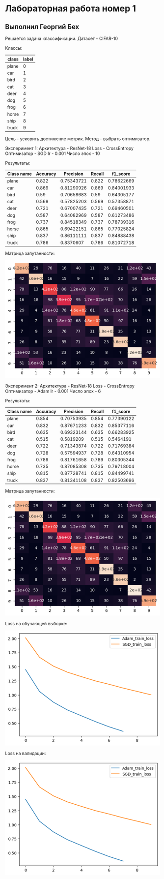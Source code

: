 # Лабораторная работа номер 1
## Выполнил Георгий Бех

Решается задача классификации. Датасет - CIFAR-10

Классы:

| class | label |
|-------|---|
| plane | 0 |
| car   | 1 |
| bird  | 2 |
| cat   | 3 |
| deer  | 4 |
| dog   | 5 |
| frog  | 6 |
| horse | 7 |
| ship  | 8 |
| truck | 9 |

Цель - ускорить достижение метрик.
Метод - выбрать оптимизатор.

Эксперимент 1:
Архитектура - ResNet-18
Loss - CrossEntropy
Оптимизатор - SGD
lr - 0.001
Число эпох - 10

Результаты:

|  Class name |  Accuracy | Precision |  Recall | f1_score |
|---|---|---|---|---|
| plane | 0.822  | 0.75343721 |  0.822 | 0.78622669 |
|  car   |  0.869 | 0.81290926 | 0.869 | 0.84001933 |
|  bird   |  0.59 | 0.70658683 |  0.59 | 0.64305177 |
|  cat   |  0.569 |  0.57825203 |  0.569  | 0.57358871 |
|  deer   |  0.721 | 0.67007435 |   0.721  | 0.69460501 |
|  dog   |  0.587 |  0.64082969 |   0.587  | 0.61273486 |
|  frog   |  0.737 |  0.84518349 |   0.737  | 0.78739316 |
|  horse   | 0.865 | 0.69422151 |   0.865  | 0.77025824 |
|  ship   |  0.837 |  0.86111111|   0.837  | 0.84888438 |
|  truck   | 0.786 |  0.8370607 |   0.786  | 0.81072718 |

Матрица запутанности:

![Alt Text](Assets/conf_matrix_SGD.png)


Эксперимент 2:
Архитектура - ResNet-18
Loss - CrossEntropy
Оптимизатор - Adam
lr - 0.001
Число эпох - 6

Результаты:

|  Class name |  Accuracy | Precision |  Recall | f1_score |
|---|---|---|---|---|
| plane | 0.854  | 0.70753935 |  0.854 | 0.77390122 |
|  car   |  0.832 | 0.87671233 | 0.832 | 0.85377116 |
|  bird   | 0.635 | 0.69323144 | 0.635 | 0.66283925 |
|  cat   |  0.515 | 0.5819209 |  0.515  | 0.5464191 |
|  deer   |  0.722 | 0.71343874 |   0.722  | 0.71769384 |
|  dog   |  0.728 |  0.57594937 |   0.728  | 0.64310954 |
|  frog   |  0.789 |  0.81761658 |   0.789  | 0.80305344 |
|  horse   | 0.735 | 0.87085308 |  0.735  | 0.79718004 |
|  ship   | 0.815 |  0.87728741 |  0.815  | 0.84499741 |
|  truck   | 0.837 |  0.81341108 |  0.837  | 0.82503696 |

Матрица запутанности:

![Alt Text](Assets/conf_matrix_SGD.png)

Loss на обучающей выборке:

![Alt Text](Assets/Train%20Losses.png)

Loss на валидации:

![Alt Text](Assets/Train%20Losses.png)


